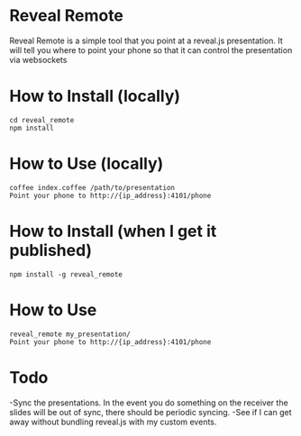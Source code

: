 # Reveal Remote

Reveal Remote is a simple tool that you point at a reveal.js presentation.
It will tell you where to point your phone so that it can control the presentation
via websockets

# How to Install (locally)
```$
cd reveal_remote
npm install
```

# How to Use (locally)
```$
coffee index.coffee /path/to/presentation
Point your phone to http://{ip_address}:4101/phone
```

# How to Install (when I get it published)
```$
npm install -g reveal_remote
```

# How to Use
```$
reveal_remote my_presentation/
Point your phone to http://{ip_address}:4101/phone
```

# Todo
-Sync the presentations.  In the event you do something on the receiver the slides will be out of sync, there should be periodic syncing.
-See if I can get away without bundling reveal.js with my custom events.

